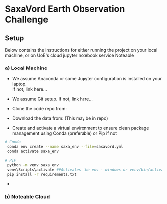 
# SaxaVord Earth Observation Challenge

## Setup

Below contains the instructions for either running the project on your local machine, or on UoE's cloud jupyter notebook service Noteable

### a) Local Machine

* We assume Anaconda or some Jupyter configuration is installed on your laptop.  
  If not, link here...

* We assume Git setup.
  If not, link here...

* Clone the code repo from: 

* Download the data from: (This may be in repo)

* Create and activate a virtual environment to ensure clean package management using Conda (preferable) or Pip if not
```bash
# Conda
 conda env create --name saxa_env --file=saxavord.yml
 conda activate saxa_env
```
```bash
# PIP
 python -m venv saxa_env
 venv\Scripts\activate ##Activates the env - windows or venv/bin/activate for Mac
 pip install -r requirements.txt

```

*


### b) Noteable Cloud 
